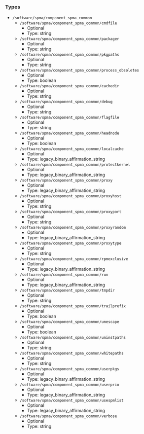 
### Types

 - `/software/spma/component_spma_common`
    - `/software/spma/component_spma_common/cmdfile`
        - Optional
        - Type: string
    - `/software/spma/component_spma_common/packager`
        - Optional
        - Type: string
    - `/software/spma/component_spma_common/pkgpaths`
        - Optional
        - Type: string
    - `/software/spma/component_spma_common/process_obsoletes`
        - Optional
        - Type: boolean
    - `/software/spma/component_spma_common/cachedir`
        - Optional
        - Type: string
    - `/software/spma/component_spma_common/debug`
        - Optional
        - Type: string
    - `/software/spma/component_spma_common/flagfile`
        - Optional
        - Type: string
    - `/software/spma/component_spma_common/headnode`
        - Optional
        - Type: boolean
    - `/software/spma/component_spma_common/localcache`
        - Optional
        - Type: legacy_binary_affirmation_string
    - `/software/spma/component_spma_common/protectkernel`
        - Optional
        - Type: legacy_binary_affirmation_string
    - `/software/spma/component_spma_common/proxy`
        - Optional
        - Type: legacy_binary_affirmation_string
    - `/software/spma/component_spma_common/proxyhost`
        - Optional
        - Type: string
    - `/software/spma/component_spma_common/proxyport`
        - Optional
        - Type: string
    - `/software/spma/component_spma_common/proxyrandom`
        - Optional
        - Type: legacy_binary_affirmation_string
    - `/software/spma/component_spma_common/proxytype`
        - Optional
        - Type: string
    - `/software/spma/component_spma_common/rpmexclusive`
        - Optional
        - Type: legacy_binary_affirmation_string
    - `/software/spma/component_spma_common/run`
        - Optional
        - Type: legacy_binary_affirmation_string
    - `/software/spma/component_spma_common/tmpdir`
        - Optional
        - Type: string
    - `/software/spma/component_spma_common/trailprefix`
        - Optional
        - Type: boolean
    - `/software/spma/component_spma_common/unescape`
        - Optional
        - Type: boolean
    - `/software/spma/component_spma_common/uninstpaths`
        - Optional
        - Type: string
    - `/software/spma/component_spma_common/whitepaths`
        - Optional
        - Type: string
    - `/software/spma/component_spma_common/userpkgs`
        - Optional
        - Type: legacy_binary_affirmation_string
    - `/software/spma/component_spma_common/userprio`
        - Optional
        - Type: legacy_binary_affirmation_string
    - `/software/spma/component_spma_common/usespmlist`
        - Optional
        - Type: legacy_binary_affirmation_string
    - `/software/spma/component_spma_common/verbose`
        - Optional
        - Type: string
